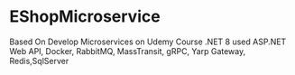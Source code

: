 # EShopMicroservice
Based On Develop Microservices on Udemy Course .NET 8 used ASP.NET Web API, Docker, RabbitMQ, MassTransit, gRPC, Yarp Gateway, Redis,SqlServer
